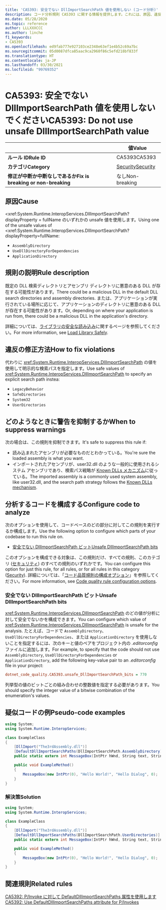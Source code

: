 ```yaml
---
title: 'CA5393: 安全でない DllImportSearchPath 値を使用しない (コード分析)'
description: コード分析規則 CA5393 に関する情報を提供します。これには、原因、違反の修正方法、およびそれを抑制するタイミングなどが含まれます。
ms.date: 05/28/2020
ms.topic: reference
author: LLLXXXCCC
ms.author: linche
f1_keywords:
- CA5393
ms.openlocfilehash: ed9fab777e927103ce2348e63ef1e4b52c69a7bc
ms.sourcegitcommit: 05d0087dfca85aac9ca2960f86c5efd218bf833f
ms.translationtype: HT
ms.contentlocale: ja-JP
ms.lasthandoff: 03/30/2021
ms.locfileid: "99769352"
---
```

# <a name="ca5393-do-not-use-unsafe-dllimportsearchpath-value"></a><span data-ttu-id="d6998-103">CA5393: 安全でない DllImportSearchPath 値を使用しないでください</span><span class="sxs-lookup"><span data-stu-id="d6998-103">CA5393: Do not use unsafe DllImportSearchPath value</span></span>

| | <span data-ttu-id="d6998-104">値</span><span class="sxs-lookup"><span data-stu-id="d6998-104">Value</span></span> |
|-|-|
| <span data-ttu-id="d6998-105">**ルール ID**</span><span class="sxs-lookup"><span data-stu-id="d6998-105">**Rule ID**</span></span> |<span data-ttu-id="d6998-106">CA5393</span><span class="sxs-lookup"><span data-stu-id="d6998-106">CA5393</span></span>|
| <span data-ttu-id="d6998-107">**カテゴリ**</span><span class="sxs-lookup"><span data-stu-id="d6998-107">**Category**</span></span> |[<span data-ttu-id="d6998-108">Security</span><span class="sxs-lookup"><span data-stu-id="d6998-108">Security</span></span>](security-warnings.md)|
| <span data-ttu-id="d6998-109">**修正が中断か中断なしであるか**</span><span class="sxs-lookup"><span data-stu-id="d6998-109">**Fix is breaking or non-breaking**</span></span> |<span data-ttu-id="d6998-110">なし</span><span class="sxs-lookup"><span data-stu-id="d6998-110">Non-breaking</span></span>|

## <a name="cause"></a><span data-ttu-id="d6998-111">原因</span><span class="sxs-lookup"><span data-stu-id="d6998-111">Cause</span></span>

<span data-ttu-id="d6998-112"><xref:System.Runtime.InteropServices.DllImportSearchPath? displayProperty = fullName のいずれかの unsafe 値を使用します。</span><span class="sxs-lookup"><span data-stu-id="d6998-112">Using one of the unsafe values of <xref:System.Runtime.InteropServices.DllImportSearchPath?displayProperty=fullName:</span></span>

- `AssemblyDirectory`
- `UseDllDirectoryForDependencies`
- `ApplicationDirectory`

## <a name="rule-description"></a><span data-ttu-id="d6998-113">規則の説明</span><span class="sxs-lookup"><span data-stu-id="d6998-113">Rule description</span></span>

<span data-ttu-id="d6998-114">既定の DLL 検索ディレクトリとアセンブリ ディレクトリに悪意のある DLL が存在する可能性があります。</span><span class="sxs-lookup"><span data-stu-id="d6998-114">There could be a malicious DLL in the default DLL search directories and assembly directories.</span></span> <span data-ttu-id="d6998-115">または、アプリケーションが実行されている場所に応じて、アプリケーションのディレクトリに悪意のある DLL が存在する可能性があります。</span><span class="sxs-lookup"><span data-stu-id="d6998-115">Or, depending on where your application is run from, there could be a malicious DLL in the application's directory.</span></span>

<span data-ttu-id="d6998-116">詳細については、[ライブラリの安全な読み込み](https://msrc-blog.microsoft.com/2014/05/13/load-library-safely/)に関するページを参照してください。</span><span class="sxs-lookup"><span data-stu-id="d6998-116">For more information, see [Load Library Safely](https://msrc-blog.microsoft.com/2014/05/13/load-library-safely/).</span></span>

## <a name="how-to-fix-violations"></a><span data-ttu-id="d6998-117">違反の修正方法</span><span class="sxs-lookup"><span data-stu-id="d6998-117">How to fix violations</span></span>

<span data-ttu-id="d6998-118">代わりに <xref:System.Runtime.InteropServices.DllImportSearchPath> の値を使用して明示的な検索パスを指定します。</span><span class="sxs-lookup"><span data-stu-id="d6998-118">Use safe values of <xref:System.Runtime.InteropServices.DllImportSearchPath> to specify an explicit search path instea:</span></span>

- `LegacyBehavior`
- `SafeDirectories`
- `System32`
- `UserDirectories`

## <a name="when-to-suppress-warnings"></a><span data-ttu-id="d6998-119">どのようなときに警告を抑制するか</span><span class="sxs-lookup"><span data-stu-id="d6998-119">When to suppress warnings</span></span>

<span data-ttu-id="d6998-120">次の場合は、この規則を抑制できます。</span><span class="sxs-lookup"><span data-stu-id="d6998-120">It's safe to suppress this rule if:</span></span>

- <span data-ttu-id="d6998-121">読み込まれたアセンブリが必要なものだとわかっている。</span><span class="sxs-lookup"><span data-stu-id="d6998-121">You're sure the loaded assembly is what you want.</span></span>
- <span data-ttu-id="d6998-122">インポートされたアセンブリが、user32.dll のような一般的に使用されるシステム アセンブリであり、検索パス戦略が [Known DLLs メカニズム](/archive/blogs/larryosterman/what-are-known-dlls-anyway)に従っている。</span><span class="sxs-lookup"><span data-stu-id="d6998-122">The imported assembly is a commonly used system assembly, like user32.dll, and the search path strategy follows the [Known DLLs mechanism](/archive/blogs/larryosterman/what-are-known-dlls-anyway).</span></span>

## <a name="configure-code-to-analyze"></a><span data-ttu-id="d6998-123">分析するコードを構成する</span><span class="sxs-lookup"><span data-stu-id="d6998-123">Configure code to analyze</span></span>

<span data-ttu-id="d6998-124">次のオプションを使用して、コードベースのどの部分に対してこの規則を実行するか構成します。</span><span class="sxs-lookup"><span data-stu-id="d6998-124">Use the following option to configure which parts of your codebase to run this rule on.</span></span>

- [<span data-ttu-id="d6998-125">安全でない DllImportSearchPath ビット</span><span class="sxs-lookup"><span data-stu-id="d6998-125">Unsafe DllImportSearchPath bits</span></span>](#unsafe-dllimportsearchpath-bits)

<span data-ttu-id="d6998-126">このオプションを構成できる対象は、この規則だけ、すべての規則、このカテゴリ ([セキュリティ](security-warnings.md)) のすべての規則のいずれかです。</span><span class="sxs-lookup"><span data-stu-id="d6998-126">You can configure this option for just this rule, for all rules, or for all rules in this category ([Security](security-warnings.md)).</span></span> <span data-ttu-id="d6998-127">詳細については、「[コード品質規則の構成オプション](../code-quality-rule-options.md)」を参照してください。</span><span class="sxs-lookup"><span data-stu-id="d6998-127">For more information, see [Code quality rule configuration options](../code-quality-rule-options.md).</span></span>

### <a name="unsafe-dllimportsearchpath-bits"></a><span data-ttu-id="d6998-128">安全でない DllImportSearchPath ビット</span><span class="sxs-lookup"><span data-stu-id="d6998-128">Unsafe DllImportSearchPath bits</span></span>

<span data-ttu-id="d6998-129"><xref:System.Runtime.InteropServices.DllImportSearchPath> のどの値が分析に対して安全でないかを構成できます。</span><span class="sxs-lookup"><span data-stu-id="d6998-129">You can configure which value of <xref:System.Runtime.InteropServices.DllImportSearchPath> is unsafe for the analysis.</span></span> <span data-ttu-id="d6998-130">たとえば、コードで `AssemblyDirectory`、`UseDllDirectoryForDependencies`、または `ApplicationDirectory` を使用しないことを指定するには、次のキーと値のペアをプロジェクト内の *.editorconfig* ファイルに追加します。</span><span class="sxs-lookup"><span data-stu-id="d6998-130">For example, to specify that the code should not use `AssemblyDirectory`, `UseDllDirectoryForDependencies` or `ApplicationDirectory`, add the following key-value pair to an *.editorconfig* file in your project:</span></span>

```ini
dotnet_code_quality.CA5393.unsafe_DllImportSearchPath_bits = 770
```

<span data-ttu-id="d6998-131">列挙型の値のビットごとの組み合わせの整数値を指定する必要があります。</span><span class="sxs-lookup"><span data-stu-id="d6998-131">You should specify the integer value of a bitwise combination of the enumeration's values.</span></span>

## <a name="pseudo-code-examples"></a><span data-ttu-id="d6998-132">疑似コードの例</span><span class="sxs-lookup"><span data-stu-id="d6998-132">Pseudo-code examples</span></span>

```csharp
using System;
using System.Runtime.InteropServices;

class ExampleClass
{
    [DllImport("The3rdAssembly.dll")]
    [DefaultDllImportSearchPaths(DllImportSearchPath.AssemblyDirectory)]
    public static extern int MessageBox(IntPtr hWnd, String text, String caption, uint type);

    public void ExampleMethod()
    {
        MessageBox(new IntPtr(0), "Hello World!", "Hello Dialog", 0);
    }
}
```

### <a name="solution"></a><span data-ttu-id="d6998-133">解決策</span><span class="sxs-lookup"><span data-stu-id="d6998-133">Solution</span></span>

```csharp
using System;
using System.Runtime.InteropServices;

class ExampleClass
{
    [DllImport("The3rdAssembly.dll")]
    [DefaultDllImportSearchPaths(DllImportSearchPath.UserDirectories)]
    public static extern int MessageBox(IntPtr hWnd, String text, String caption, uint type);

    public void ExampleMethod()
    {
        MessageBox(new IntPtr(0), "Hello World!", "Hello Dialog", 0);
    }
}
```

## <a name="related-rules"></a><span data-ttu-id="d6998-134">関連規則</span><span class="sxs-lookup"><span data-stu-id="d6998-134">Related rules</span></span>

[<span data-ttu-id="d6998-135">CA5392: P/Invoke に対して DefaultDllImportSearchPaths 属性を使用します</span><span class="sxs-lookup"><span data-stu-id="d6998-135">CA5392: Use DefaultDllImportSearchPaths attribute for P/Invokes</span></span>](ca5392.md)
